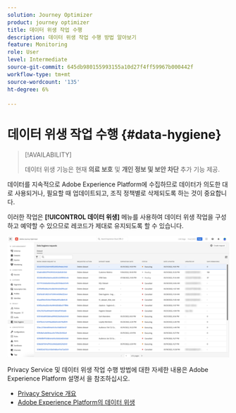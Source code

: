 ```yaml
---
solution: Journey Optimizer
product: journey optimizer
title: 데이터 위생 작업 수행
description: 데이터 위생 작업 수행 방법 알아보기
feature: Monitoring
role: User
level: Intermediate
source-git-commit: 645db980155993155a10d27f4ff59967b000442f
workflow-type: tm+mt
source-wordcount: '135'
ht-degree: 6%

---
```


# 데이터 위생 작업 수행 {#data-hygiene}

>[!AVAILABILITY]
>
>데이터 위생 기능은 현재 **의료 보호** 및 **개인 정보 및 보안 차단** 추가 기능 제공.


데이터를 지속적으로 Adobe Experience Platform에 수집하므로 데이터가 의도한 대로 사용되거나, 필요할 때 업데이트되고, 조직 정책별로 삭제되도록 하는 것이 중요합니다.

이러한 작업은 **[!UICONTROL 데이터 위생]** 메뉴를 사용하여 데이터 위생 작업을 구성하고 예약할 수 있으므로 레코드가 제대로 유지되도록 할 수 있습니다.

![](assets/data-hygiene.png)

Privacy Service 및 데이터 위생 작업 수행 방법에 대한 자세한 내용은 Adobe Experience Platform 설명서 을 참조하십시오.

* [Privacy Service 개요](https://experienceleague.adobe.com/docs/experience-platform/privacy/home.html?lang=ko)
* [Adobe Experience Platform의 데이터 위생](https://experienceleague.adobe.com/docs/experience-platform/hygiene/home.html?lang=en)

